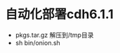 <!--
 * @Author: wjn
 * @Date: 2020-09-15 14:18:25
 * @LastEditors: wjn
 * @LastEditTime: 2020-09-15 14:20:11
-->
# 自动化部署cdh6.1.1

* pkgs.tar.gz  解压到/tmp目录
* sh bin/onion.sh
